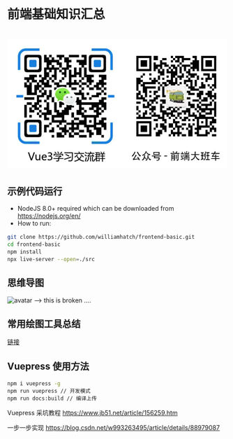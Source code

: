 # 前端基础知识汇总

# ![image-20201013102722296](./assets/image-20201013102722296.png)

## 示例代码运行

- NodeJS 8.0+ required which can be downloaded from https://nodejs.org/en/
- How to run:

```bash
git clone https://github.com/williamhatch/frontend-basic.git
cd frontend-basic
npm install
npx live-server --open=./src

```

## 思维导图

![avatar](xmind/interview.jpg) --> this is broken ....

## 常用绘图工具总结

[链接](./doc/绘图工具总结.md)

## Vuepress 使用方法

```bash
npm i vuepress -g
npm run vuepress // 开发模式
npm run docs:build // 编译上传

```

Vuepress 采坑教程 https://www.jb51.net/article/156259.htm

一步一步实现 https://blog.csdn.net/w993263495/article/details/88979087
